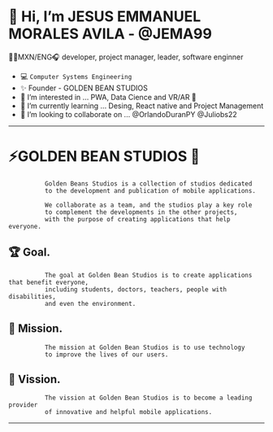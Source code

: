 # 👋 Hi, I’m JESUS EMMANUEL MORALES AVILA - @JEMA99 
🐧🎻MXN/ENG🎧 developer, project manager, leader, software enginner
- 💻 `Computer Systems Engineering`
- ✨ Founder - GOLDEN BEAN STUDIOS 
- 👀 I’m interested in ... PWA, Data Cience and VR/AR 🥽
- 🌱 I’m currently learning ... Desing, React native and Project Management
- 👥 I’m looking to collaborate on ... @OrlandoDuranPY @Juliobs22

---                    
#                       ⚡GOLDEN BEAN STUDIOS 🌸
              Golden Beans Studios is a collection of studios dedicated 
              to the development and publication of mobile applications.

              We collaborate as a team, and the studios play a key role 
              to complement the developments in the other projects, 
              with the purpose of creating applications that help everyone.
              
##            🏆 Goal. 
              The goal at Golden Bean Studios is to create applications that benefit everyone, 
              including students, doctors, teachers, people with disabilities, 
              and even the environment.

##            🎯 Mission.  
              The mission at Golden Bean Studios is to use technology 
              to improve the lives of our users.

##            🔭 Vission.   
              The vission at Golden Bean Studios is to become a leading provider 
              of innovative and helpful mobile applications.
---              
              
<!---
JEMA99/JEMA99 is a ✨ special ✨ repository because its `README.md` (this file) appears on your GitHub profile.
You can click the Preview link to take a look at your changes.
--->
